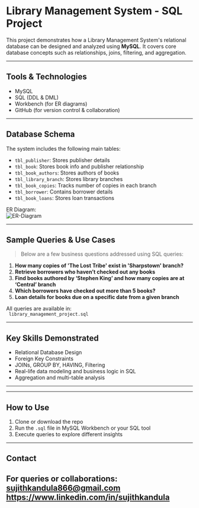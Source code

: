 #  Library Management System - SQL Project

This project demonstrates how a Library Management System's relational database can be designed and analyzed using **MySQL**. It covers core database concepts such as relationships, joins, filtering, and aggregation.

---

##  Tools & Technologies

- MySQL
- SQL (DDL & DML)
- Workbench (for ER diagrams)
- GitHub (for version control & collaboration)

---

##  Database Schema

The system includes the following main tables:

- `tbl_publisher`: Stores publisher details
- `tbl_book`: Stores book info and publisher relationship
- `tbl_book_authors`: Stores authors of books
- `tbl_library_branch`: Stores library branches
- `tbl_book_copies`: Tracks number of copies in each branch
- `tbl_borrower`: Contains borrower details
- `tbl_book_loans`: Stores loan transactions

 ER Diagram:  
![ER-Diagram](https://github.com/user-attachments/assets/241925af-962f-4547-94ed-2b8bf19d04c3)

---

##  Sample Queries & Use Cases

> Below are a few business questions addressed using SQL queries:

1. **How many copies of 'The Lost Tribe' exist in 'Sharpstown' branch?**
2. **Retrieve borrowers who haven’t checked out any books**
3. **Find books authored by ‘Stephen King’ and how many copies are at ‘Central’ branch**
4. **Which borrowers have checked out more than 5 books?**
5. **Loan details for books due on a specific date from a given branch**

 All queries are available in:  
` library_management_project.sql`

---

##  Key Skills Demonstrated

- Relational Database Design
- Foreign Key Constraints
- JOINs, GROUP BY, HAVING, Filtering
- Real-life data modeling and business logic in SQL
- Aggregation and multi-table analysis

---


---

##  How to Use

1. Clone or download the repo
2. Run the `.sql` file in MySQL Workbench or your SQL tool
3. Execute queries to explore different insights

---

##  Contact

For queries or collaborations:  
sujithkandula866@gmail.com
https://www.linkedin.com/in/sujithkandula
---


